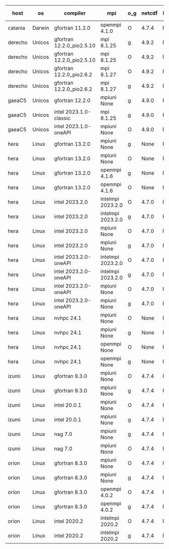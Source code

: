 

| host     | os       | compiler                              | mpi                      | o_g        | netcdf        | build       | u_pass          | u_fail          | s_pass            | s_fail            | e_pass             | e_fail             | nuopc_pass       | nuopc_fail       | artifacts link          |
|----------|----------|---------------------------------------|--------------------------|------------|---------------|-------------|-----------------|-----------------|-------------------|-------------------|--------------------|--------------------|------------------|------------------|-------------------------|
| catania | Darwin | gfortran 11.2.0 | openmpi 4.1.0  | O | 4.7.4  | PASS | 14105 | 3 | 49 | 0 | 81 | 0 | 47 | 0 | <a href="https://github.com/esmf-org/esmf-test-artifacts/tree/03c62e1f71ec30031ae3c85c438f2983a6434043/develop/gfortran/11.2.0/O/openmpi/4.1.0" target="_blank">03c62e1</a> | 
| derecho | Unicos | gfortran 12.2.0_pio2.5.10 | mpi 8.1.25  | g | 4.9.2  | PASS | None | None | None | None | None | None | None | None | <a href="https://github.com/esmf-org/esmf-test-artifacts/tree/350b2f09c89e5c54fc72f4aab774e9ca2cf831e3/develop/gfortran/12.2.0_pio2.5.10/g/mpi/8.1.25" target="_blank">350b2f0</a> | 
| derecho | Unicos | gfortran 12.2.0_pio2.5.10 | mpi 8.1.25  | O | 4.9.2  | PASS | None | None | None | None | None | None | None | None | <a href="https://github.com/esmf-org/esmf-test-artifacts/tree/03f896622e3f59857a6e487693380d1ba78b497d/develop/gfortran/12.2.0_pio2.5.10/O/mpi/8.1.25" target="_blank">03f8966</a> | 
| derecho | Unicos | gfortran 12.2.0_pio2.6.2 | mpi 8.1.27  | O | 4.9.2  | PASS | None | None | None | None | None | None | None | None | <a href="https://github.com/esmf-org/esmf-test-artifacts/tree/7285442c7372aa43b29ef12bdba788e82a868d14/develop/gfortran/12.2.0_pio2.6.2/O/mpi/8.1.27" target="_blank">7285442</a> | 
| derecho | Unicos | gfortran 12.2.0_pio2.6.2 | mpi 8.1.27  | g | 4.9.2  | PASS | None | None | None | None | None | None | None | None | <a href="https://github.com/esmf-org/esmf-test-artifacts/tree/b61ed131160d398c46e2e5ca6429cb4485b4ba23/develop/gfortran/12.2.0_pio2.6.2/g/mpi/8.1.27" target="_blank">b61ed13</a> | 
| gaeaC5 | Unicos | gfortran 12.2.0 | mpiuni None  | g | 4.9.0  | PASS | None | None | None | None | None | None | None | None | <a href="https://github.com/esmf-org/esmf-test-artifacts/tree/ec0c81488357f3ea0c6166702eb482e841818f88/develop/gfortran/12.2.0/g/mpiuni/None" target="_blank">ec0c814</a> | 
| gaeaC5 | Unicos | intel 2023.1.0-classic | mpi 8.1.25  | g | 4.9.0  | PASS | None | None | None | None | None | None | None | None | <a href="https://github.com/esmf-org/esmf-test-artifacts/tree/4175a7fac00af57e33ea25c9ce379df48971066c/develop/intel/2023.1.0-classic/g/mpi/8.1.25" target="_blank">4175a7f</a> | 
| gaeaC5 | Unicos | intel 2023.1.0-oneAPI | mpiuni None  | O | 4.9.0  | PASS | None | None | None | None | None | None | None | None | <a href="https://github.com/esmf-org/esmf-test-artifacts/tree/dca8f123a23c1e267dd1c01e71ffb1b111818d53/develop/intel/2023.1.0-oneAPI/O/mpiuni/None" target="_blank">dca8f12</a> | 
| hera | Linux | gfortran 13.2.0 | mpiuni None  | g | None  | PASS | 12440 | 0 | 8 | 0 | 44 | 0 | None | None | <a href="https://github.com/esmf-org/esmf-test-artifacts/tree/0bc696ebf11be8c21172e145a364bb50b0b4f874/develop/gfortran/13.2.0/g/mpiuni/None" target="_blank">0bc696e</a> | 
| hera | Linux | gfortran 13.2.0 | mpiuni None  | O | None  | PASS | 12440 | 0 | 8 | 0 | 44 | 0 | None | None | <a href="https://github.com/esmf-org/esmf-test-artifacts/tree/4bf002badbec811601e4a2638ef0824b953478eb/develop/gfortran/13.2.0/O/mpiuni/None" target="_blank">4bf002b</a> | 
| hera | Linux | gfortran 13.2.0 | openmpi 4.1.6  | g | None  | PASS | 14108 | 0 | 49 | 0 | 81 | 0 | 47 | 0 | <a href="https://github.com/esmf-org/esmf-test-artifacts/tree/4b2da306a81ba5a1a6d4cd815203ed0c18177ca3/develop/gfortran/13.2.0/g/openmpi/4.1.6" target="_blank">4b2da30</a> | 
| hera | Linux | gfortran 13.2.0 | openmpi 4.1.6  | O | None  | PASS | 14108 | 0 | 49 | 0 | 81 | 0 | 47 | 0 | <a href="https://github.com/esmf-org/esmf-test-artifacts/tree/94f8476fd8ec867167164671b1058dbc261b9ca9/develop/gfortran/13.2.0/O/openmpi/4.1.6" target="_blank">94f8476</a> | 
| hera | Linux | intel 2023.2.0 | intelmpi 2023.2.0  | O | 4.7.0  | PASS | 14108 | 0 | 49 | 0 | 81 | 0 | 47 | 0 | <a href="https://github.com/esmf-org/esmf-test-artifacts/tree/92778dc3409628d574f69adcb704d1cbbfa82d0d/develop/intel/2023.2.0/O/intelmpi/2023.2.0" target="_blank">92778dc</a> | 
| hera | Linux | intel 2023.2.0 | intelmpi 2023.2.0  | g | 4.7.0  | PASS | None | None | None | None | None | None | None | None | <a href="https://github.com/esmf-org/esmf-test-artifacts/tree/61f5f885dbb6326e9f9aac42485a28e028c9fcb2/develop/intel/2023.2.0/g/intelmpi/2023.2.0" target="_blank">61f5f88</a> | 
| hera | Linux | intel 2023.2.0 | mpiuni None  | O | 4.7.0  | PASS | 12440 | 0 | 8 | 0 | 44 | 0 | None | None | <a href="https://github.com/esmf-org/esmf-test-artifacts/tree/a8ee49616fca06d3488fb4237b2254320ee78ee8/develop/intel/2023.2.0/O/mpiuni/None" target="_blank">a8ee496</a> | 
| hera | Linux | intel 2023.2.0 | mpiuni None  | g | 4.7.0  | PASS | 12440 | 0 | 8 | 0 | 44 | 0 | None | None | <a href="https://github.com/esmf-org/esmf-test-artifacts/tree/3ae6287faa8cdca28575e5fbecbb3d25547cc29f/develop/intel/2023.2.0/g/mpiuni/None" target="_blank">3ae6287</a> | 
| hera | Linux | intel 2023.2.0-oneAPI | intelmpi 2023.2.0  | O | 4.7.0  | PASS | 14108 | 0 | 48 | 1 | 81 | 0 | 47 | 0 | <a href="https://github.com/esmf-org/esmf-test-artifacts/tree/494769b50a1c662a8b8962d0e33df2af41ab50b6/develop/intel/2023.2.0-oneAPI/O/intelmpi/2023.2.0" target="_blank">494769b</a> | 
| hera | Linux | intel 2023.2.0-oneAPI | intelmpi 2023.2.0  | g | 4.7.0  | PASS | 14108 | 0 | 49 | 0 | 81 | 0 | 47 | 0 | <a href="https://github.com/esmf-org/esmf-test-artifacts/tree/55aa78be11012432d24f45a1d9192217da0246ea/develop/intel/2023.2.0-oneAPI/g/intelmpi/2023.2.0" target="_blank">55aa78b</a> | 
| hera | Linux | intel 2023.2.0-oneAPI | mpiuni None  | O | 4.7.0  | PASS | 12440 | 0 | 8 | 0 | 44 | 0 | None | None | <a href="https://github.com/esmf-org/esmf-test-artifacts/tree/8c4abf5c739224fffd10aff124d9dc2232b85434/develop/intel/2023.2.0-oneAPI/O/mpiuni/None" target="_blank">8c4abf5</a> | 
| hera | Linux | intel 2023.2.0-oneAPI | mpiuni None  | g | 4.7.0  | PASS | 12440 | 0 | 8 | 0 | 44 | 0 | None | None | <a href="https://github.com/esmf-org/esmf-test-artifacts/tree/e7e7121c40b04c2e178e82b6d03993b516aff1fc/develop/intel/2023.2.0-oneAPI/g/mpiuni/None" target="_blank">e7e7121</a> | 
| hera | Linux | nvhpc 24.1 | mpiuni None  | O | None  | PASS | 12440 | 0 | 8 | 0 | 44 | 0 | None | None | <a href="https://github.com/esmf-org/esmf-test-artifacts/tree/e24bfeefa676e3665310a353ce9fca824e22b86d/develop/nvhpc/24.1/O/mpiuni/None" target="_blank">e24bfee</a> | 
| hera | Linux | nvhpc 24.1 | mpiuni None  | g | None  | PASS | 12440 | 0 | 8 | 0 | 44 | 0 | None | None | <a href="https://github.com/esmf-org/esmf-test-artifacts/tree/ed037d7656588b0686415f44255a1c883668be77/develop/nvhpc/24.1/g/mpiuni/None" target="_blank">ed037d7</a> | 
| hera | Linux | nvhpc 24.1 | openmpi None  | O | None  | PASS | None | None | None | None | None | None | None | None | <a href="https://github.com/esmf-org/esmf-test-artifacts/tree/d3626c2a283c172ab843521d1ea4439709f0c411/develop/nvhpc/24.1/O/openmpi/None" target="_blank">d3626c2</a> | 
| hera | Linux | nvhpc 24.1 | openmpi None  | g | None  | PASS | None | None | None | None | None | None | None | None | <a href="https://github.com/esmf-org/esmf-test-artifacts/tree/667ea6974e4dbc7b45690665d03dba97e0fdd30a/develop/nvhpc/24.1/g/openmpi/None" target="_blank">667ea69</a> | 
| izumi | Linux | gfortran 9.3.0 | mpiuni None  | O | 4.7.4  | PASS | 12440 | 0 | 8 | 0 | 44 | 0 | None | None | <a href="https://github.com/esmf-org/esmf-test-artifacts/tree/8e3bd5be1a7e009e6e30ed2f42afe6a2221d5b82/develop/gfortran/9.3.0/O/mpiuni/None" target="_blank">8e3bd5b</a> | 
| izumi | Linux | gfortran 9.3.0 | mpiuni None  | g | 4.7.4  | PASS | 12440 | 0 | 8 | 0 | 44 | 0 | None | None | <a href="https://github.com/esmf-org/esmf-test-artifacts/tree/131919bbd13bd3c863f23ff478d69d103e9e9b4d/develop/gfortran/9.3.0/g/mpiuni/None" target="_blank">131919b</a> | 
| izumi | Linux | intel 20.0.1 | mpiuni None  | O | 4.7.4  | PASS | 12440 | 0 | 8 | 0 | 44 | 0 | None | None | <a href="https://github.com/esmf-org/esmf-test-artifacts/tree/e30cb32b00c8ba5bfc6be36f21d2a92e51f2909d/develop/intel/20.0.1/O/mpiuni/None" target="_blank">e30cb32</a> | 
| izumi | Linux | intel 20.0.1 | mpiuni None  | g | 4.7.4  | PASS | 12440 | 0 | 8 | 0 | 44 | 0 | None | None | <a href="https://github.com/esmf-org/esmf-test-artifacts/tree/27cc49fa78873083ada27c69da0fa7ca410d2794/develop/intel/20.0.1/g/mpiuni/None" target="_blank">27cc49f</a> | 
| izumi | Linux | nag 7.0 | mpiuni None  | g | 4.7.4  | PASS | 12440 | 0 | 8 | 0 | 44 | 0 | None | None | <a href="https://github.com/esmf-org/esmf-test-artifacts/tree/23709455c151a204e59f6676d0efc721da424b15/develop/nag/7.0/g/mpiuni/None" target="_blank">2370945</a> | 
| izumi | Linux | nag 7.0 | mpiuni None  | O | 4.7.4  | PASS | 12440 | 0 | 8 | 0 | 44 | 0 | None | None | <a href="https://github.com/esmf-org/esmf-test-artifacts/tree/24bc5c0493918b0433e8586f327641997015522c/develop/nag/7.0/O/mpiuni/None" target="_blank">24bc5c0</a> | 
| orion | Linux | gfortran 8.3.0 | mpiuni None  | O | 4.7.4  | PASS | 12440 | 0 | 8 | 0 | 44 | 0 | None | None | <a href="https://github.com/esmf-org/esmf-test-artifacts/tree/7679f81aa801ee2282672cf564032a5e5add1ce0/develop/gfortran/8.3.0/O/mpiuni/None" target="_blank">7679f81</a> | 
| orion | Linux | gfortran 8.3.0 | mpiuni None  | g | 4.7.4  | PASS | 12440 | 0 | 8 | 0 | 44 | 0 | None | None | <a href="https://github.com/esmf-org/esmf-test-artifacts/tree/5981eca41aa9ff1069d48ff63af3d37bbd697acf/develop/gfortran/8.3.0/g/mpiuni/None" target="_blank">5981eca</a> | 
| orion | Linux | gfortran 8.3.0 | openmpi 4.0.2  | O | 4.7.4  | PASS | 14108 | 0 | 49 | 0 | 81 | 0 | 47 | 0 | <a href="https://github.com/esmf-org/esmf-test-artifacts/tree/f6694dce4d9358e2f1bc1f6779c4acef09dc5f0b/develop/gfortran/8.3.0/O/openmpi/4.0.2" target="_blank">f6694dc</a> | 
| orion | Linux | gfortran 8.3.0 | openmpi 4.0.2  | g | 4.7.4  | PASS | 14108 | 0 | 49 | 0 | 81 | 0 | 47 | 0 | <a href="https://github.com/esmf-org/esmf-test-artifacts/tree/63071b33403c147e94b14af5e1b54f87140d857f/develop/gfortran/8.3.0/g/openmpi/4.0.2" target="_blank">63071b3</a> | 
| orion | Linux | intel 2020.2 | intelmpi 2020.2  | O | 4.7.4  | PASS | None | None | None | None | None | None | None | None | <a href="https://github.com/esmf-org/esmf-test-artifacts/tree/2ab5481dacaaaac564613104c3fe1b96804010c0/develop/intel/2020.2/O/intelmpi/2020.2" target="_blank">2ab5481</a> | 
| orion | Linux | intel 2020.2 | intelmpi 2020.2  | g | 4.7.4  | PASS | None | None | None | None | None | None | None | None | <a href="https://github.com/esmf-org/esmf-test-artifacts/tree/af03f1528cebfdda795ab30100d5400528a86f88/develop/intel/2020.2/g/intelmpi/2020.2" target="_blank">af03f15</a> | 
